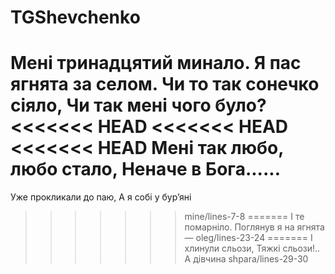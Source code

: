 # TGShevchenko

Мені тринадцятий минало.
Я пас ягнята за селом.
Чи то так сонечко сіяло,
Чи так мені чого було?
<<<<<<< HEAD
<<<<<<< HEAD
<<<<<<< HEAD
Мені так любо, любо стало,
Неначе в Бога......
=======
Уже прокликали до паю,
А я собі у бур’яні
>>>>>>> mine/lines-7-8
=======
І те помарніло.
Поглянув я на ягнята —
>>>>>>> oleg/lines-23-24
=======
І хлинули сльози,
Тяжкі сльози!.. А дівчина
>>>>>>> shpara/lines-29-30
